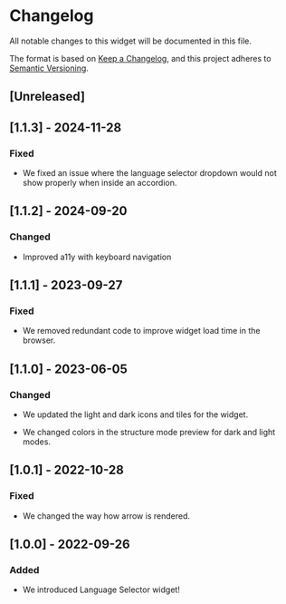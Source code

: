 # Changelog

All notable changes to this widget will be documented in this file.

The format is based on [Keep a Changelog](https://keepachangelog.com/en/1.0.0/), and this project adheres to [Semantic Versioning](https://semver.org/spec/v2.0.0.html).

## [Unreleased]

## [1.1.3] - 2024-11-28

### Fixed

-   We fixed an issue where the language selector dropdown would not show properly when inside an accordion.

## [1.1.2] - 2024-09-20

### Changed

-   Improved a11y with keyboard navigation

## [1.1.1] - 2023-09-27

### Fixed

-   We removed redundant code to improve widget load time in the browser.

## [1.1.0] - 2023-06-05

### Changed

-   We updated the light and dark icons and tiles for the widget.

-   We changed colors in the structure mode preview for dark and light modes.

## [1.0.1] - 2022-10-28

### Fixed

-   We changed the way how arrow is rendered.

## [1.0.0] - 2022-09-26

### Added

-   We introduced Language Selector widget!
